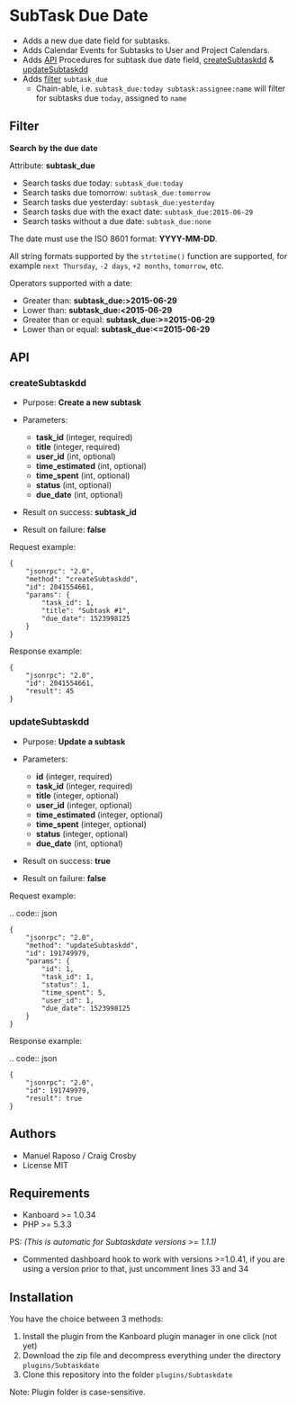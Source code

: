 SubTask Due Date
===============

- Adds a new due date field for subtasks.
- Adds Calendar Events for Subtasks to User and Project Calendars.
- Adds [API](#api) Procedures for subtask due date field, [createSubtaskdd](#createSubtaskdd) & [updateSubtaskdd](#updateSubtaskdd)
- Adds [filter](#filter) `subtask_due`
  - Chain-able, i.e. `subtask_due:today subtask:assignee:name` will filter for subtasks due `today`, assigned to `name`
  
## Filter

**Search by the due date**


Attribute: **subtask_due**

-  Search tasks due today: ``subtask_due:today``
-  Search tasks due tomorrow: ``subtask_due:tomorrow``
-  Search tasks due yesterday: ``subtask_due:yesterday``
-  Search tasks due with the exact date: ``subtask_due:2015-06-29``
-  Search tasks without a due date: ``subtask_due:none``

The date must use the ISO 8601 format: **YYYY-MM-DD**.

All string formats supported by the ``strtotime()`` function are
supported, for example ``next Thursday``, ``-2 days``, ``+2 months``,
``tomorrow``, etc.

Operators supported with a date:

-  Greater than: **subtask_due:>2015-06-29**
-  Lower than: **subtask_due:<2015-06-29**
-  Greater than or equal: **subtask_due:>=2015-06-29**
-  Lower than or equal: **subtask_due:<=2015-06-29**

## API

### createSubtaskdd

-  Purpose: **Create a new subtask**
-  Parameters:

   -  **task_id** (integer, required)
   -  **title** (integer, required)
   -  **user_id** (int, optional)
   -  **time_estimated** (int, optional)
   -  **time_spent** (int, optional)
   -  **status** (int, optional)
   -  **due_date** (int, optional)

-  Result on success: **subtask_id**
-  Result on failure: **false**

Request example:


    {
        "jsonrpc": "2.0",
        "method": "createSubtaskdd",
        "id": 2041554661,
        "params": {
            "task_id": 1,
            "title": "Subtask #1",
            "due_date": 1523998125
        }
    }

Response example:


    {
        "jsonrpc": "2.0",
        "id": 2041554661,
        "result": 45
    }

### updateSubtaskdd

-  Purpose: **Update a subtask**
-  Parameters:

   -  **id** (integer, required)
   -  **task_id** (integer, required)
   -  **title** (integer, optional)
   -  **user_id** (integer, optional)
   -  **time_estimated** (integer, optional)
   -  **time_spent** (integer, optional)
   -  **status** (integer, optional)
   -  **due_date** (int, optional)

-  Result on success: **true**
-  Result on failure: **false**

Request example:

.. code:: json

    {
        "jsonrpc": "2.0",
        "method": "updateSubtaskdd",
        "id": 191749979,
        "params": {
            "id": 1,
            "task_id": 1,
            "status": 1,
            "time_spent": 5,
            "user_id": 1,
            "due_date": 1523998125
        }
    }

Response example:

.. code:: json

    {
        "jsonrpc": "2.0",
        "id": 191749979,
        "result": true
    }


Authors
------

- Manuel Raposo / Craig Crosby
- License MIT

Requirements
------------

- Kanboard >= 1.0.34
- PHP >= 5.3.3

PS: _(This is automatic for Subtaskdate versions >= 1.1.1)_
  - Commented dashboard hook to work with versions >=1.0.41, if you are using a version prior to that, just uncomment lines 33 and 34
  
Installation
------------

You have the choice between 3 methods:

1. Install the plugin from the Kanboard plugin manager in one click (not yet)
2. Download the zip file and decompress everything under the directory `plugins/Subtaskdate`
3. Clone this repository into the folder `plugins/Subtaskdate`

Note: Plugin folder is case-sensitive.
